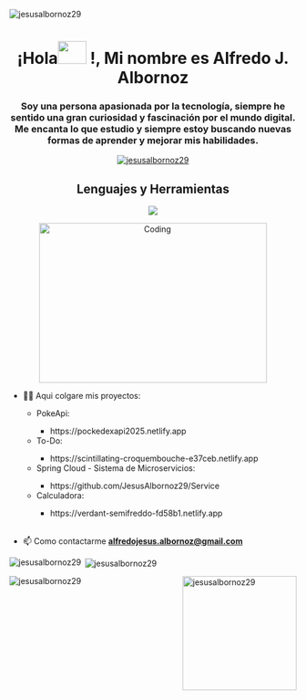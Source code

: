 <p align="left"> <img src="https://komarev.com/ghpvc/?username=jesusalbornoz29&label=Profile%20views&color=0e75b6&style=flat" alt="jesusalbornoz29" /> </p>


<h1 align="center">¡Hola<img src="https://user-images.githubusercontent.com/40578130/233377440-6e128900-f692-4ca4-912e-a10a9bf8018a.gif" height="40" width="50"> !, Mi nombre es Alfredo J. Albornoz</h1>
<h3 align="center">Soy una persona apasionada por la tecnología, siempre he sentido una gran curiosidad y fascinación por el mundo digital. Me encanta lo que estudio y siempre estoy buscando nuevas formas de aprender y mejorar mis habilidades.
</h3>


<p align="center"> <a href="https://github.com/ryo-ma/github-profile-trophy"><img src="https://github-profile-trophy.vercel.app/?username=jesusalbornoz29" alt="jesusalbornoz29" /></a> </p>



<h2 align="center"> Lenguajes y Herramientas</h2>
<p align="center"> 
  <a href="https://skillicons.dev"> 
    <img src="https://skillicons.dev/icons?i=git,atom,bash,docker,eclipse,figma,github,netlify,postman,jest,hibernate,powershell,selenium,gitlab,aws,ansible,azure,bootstrap,jquery,css,dotnet,html,java,spring,maven,js,react,babel,vite,webpack,idea,linux,mysql,nodejs,postgres,py,sass,stackoverflow,vscode,visualstudio,mongo,go" />
  </a>
</p>



<p align="center" >
  <img alt="Coding" width="400" height="280" src="https://user-images.githubusercontent.com/40578130/232103150-51cc994e-ae4c-4467-8a12-5dc76a632ca9.gif" style="vertical-align: middle;">
</p>




- 👨‍💻 Aqui colgare mis proyectos: 
  <ul type="circle">
    <li> PokeApi: </li>
      <ul>
        <li>https://pockedexapi2025.netlify.app</li>
      </ul>
    <li> To-Do: </li>
      <ul>
        <li>https://scintillating-croquembouche-e37ceb.netlify.app</li>
      </ul>
    <li>Spring Cloud - Sistema de Microservicios: </li>
      <ul>
        <li>https://github.com/JesusAlbornoz29/Service</li>
      </ul>
    <li> Calculadora: </li>
      <ul>
        <li>https://verdant-semifreddo-fd58b1.netlify.app</li>
      </ul>
  </ul>

  </br>
- 📫 Como contactarme **alfredojesus.albornoz@gmail.com**


<div class="row">
  <div class="col-lg-4 col-md-4">
    <p><img align="left" src="https://github-readme-stats.vercel.app/api/top-langs?username=jesusalbornoz29&show_icons=true&locale=en&layout=compact" alt="jesusalbornoz29" /></p>
  </div>
  <div class="col-lg-4 col-md-4">
    <p>&nbsp;<img align="center" src="https://github-readme-stats.vercel.app/api?username=jesusalbornoz29&show_icons=true&locale=en" alt="jesusalbornoz29" /></p>
  </div>
  <div class="col-lg-4 col-md-4">
    <p><img align="left" src="https://github-readme-streak-stats.herokuapp.com/?user=jesusalbornoz29&" alt="jesusalbornoz29" /></p>
  </div>
</div>

<p><img align="right" 
src="https://blogs.sap.com/wp-content/uploads/2022/06/1325-code-fork-outline.gif" 
alt="jesusalbornoz29" height="200" /></p>



